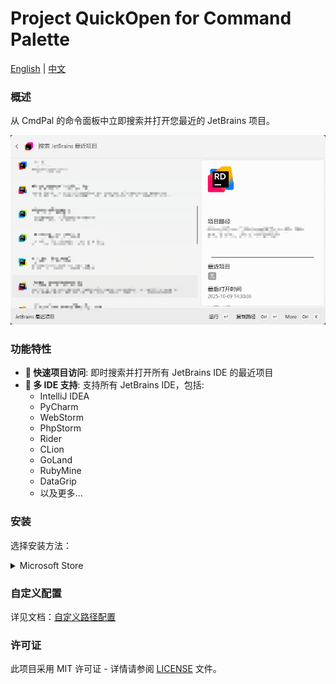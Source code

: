# Project QuickOpen for Command Palette

[English](README.md) | [中文](README_zh.md)

### 概述

从 CmdPal 的命令面板中立即搜索并打开您最近的 JetBrains 项目。

![Example.png](images/Example.png)

### 功能特性

- **🚀 快速项目访问**: 即时搜索并打开所有 JetBrains IDE 的最近项目
- **🎯 多 IDE 支持**: 支持所有 JetBrains IDE，包括:
  - IntelliJ IDEA
  - PyCharm
  - WebStorm
  - PhpStorm
  - Rider
  - CLion
  - GoLand
  - RubyMine
  - DataGrip
  - 以及更多...

### 安装

选择安装方法：

<details>
<summary>Microsoft Store</summary>
<p>
  <a style="text-decoration:none" href="https://apps.microsoft.com/detail/9P7QFVGV9XZB">
    <picture>
      <source media="(prefers-color-scheme: light)" srcset="https://github.com/microsoft/PowerToys/blob/main/doc/images/readme/StoreBadge-dark.png?raw=true" width="148" />
      <img src="https://github.com/microsoft/PowerToys/blob/main/doc/images/readme/StoreBadge-light.png?raw=true" width="148" />
  </picture></a>
</p>
</details>

### 自定义配置

详见文档：[自定义路径配置](doc/CustomConfiguration_zh.md)

### 许可证

此项目采用 MIT 许可证 - 详情请参阅 [LICENSE](LICENSE) 文件。